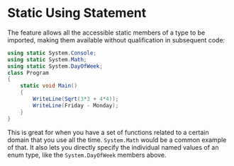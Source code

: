 # Static Using Statement

The feature allows all the accessible static members of a type to be imported, making them available without qualification in subsequent code:

```csharp
using static System.Console;
using static System.Math;
using static System.DayOfWeek;
class Program
{
    static void Main()
    {
        WriteLine(Sqrt(3*3 + 4*4)); 
        WriteLine(Friday - Monday); 
    }
}
```

This is great for when you have a set of functions related to a certain domain that you use all the time. `System.Math` would be a common example of that. It also lets you directly specify the individual named values of an enum type, like the `System.DayOfWeek` members above.

